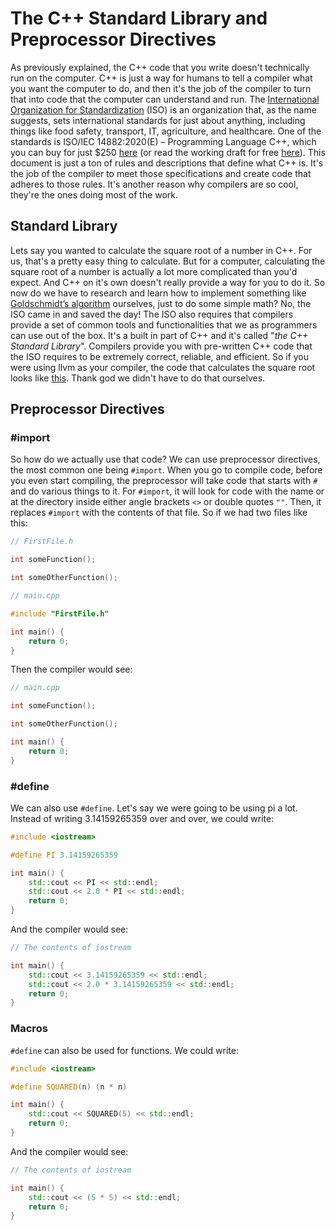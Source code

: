 # The C++ Standard Library and Preprocessor Directives

As previously explained, the C++ code that you write doesn't technically run on the computer. C++ is just a way for humans to tell a compiler what you want the computer to do, and then it's the job of the compiler to turn that into code that the computer can understand and run. The [International Organization for Standardization](https://www.iso.org/home.html) (ISO) is an organization that, as the name suggests, sets international standards for just about anything, including things like food safety, transport, IT, agriculture, and healthcare. One of the standards is ISO/IEC 14882:2020(E) – Programming Language C++, which you can buy for just $250 [here](https://www.iso.org/standard/79358.html) (or read the working draft for free [here](https://github.com/cplusplus/draft)). This document is just a ton of rules and descriptions that define what C++ is. It's the job of the compiler to meet those specifications and create code that adheres to those rules. It's another reason why compilers are so cool, they're the ones doing most of the work.

## Standard Library

Lets say you wanted to calculate the square root of a number in C++. For us, that's a pretty easy thing to calculate. But for a computer, calculating the square root of a number is actually a lot more complicated than you'd expect. And C++ on it's own doesn't really provide a way for you to do it. So now do we have to research and learn how to implement something like [Goldschmidt’s algorithm](https://en.wikipedia.org/wiki/Methods_of_computing_square_roots#Goldschmidt%E2%80%99s_algorithm) ourselves, just to do some simple math? No, the ISO came in and saved the day! The ISO also requires that compilers provide a set of common tools and functionalities that we as programmers can use out of the box. It's a built in part of C++ and it's called "*the C++ Standard Library*". Compilers provide you with pre-written C++ code that the ISO requires to be extremely correct, reliable, and efficient. So if you were using llvm as your compiler, the code that calculates the square root looks like [this](https://github.com/llvm/llvm-project/blob/067882cfe970a4ad7fef1432f5fa24fa33150d25/libc/src/__support/FPUtil/generic/sqrt.h#L67). Thank god we didn't have to do that ourselves.

## Preprocessor Directives

### #import

So how do we actually use that code? We can use preprocessor directives, the most common one being `#import`. When you go to compile code, before you even start compiling, the preprocessor will take code that starts with `#` and do various things to it. For `#import`, it will look for code with the name or at the directory inside either angle brackets `<>` or double quotes `""`. Then, it replaces `#import` with the contents of that file. So if we had two files like this:

```cpp
// FirstFile.h

int someFunction();

int someOtherFunction();
```

```cpp
// main.cpp

#include "FirstFile.h"

int main() {
    return 0;
}
```

Then the compiler would see:

```cpp
// main.cpp

int someFunction();

int someOtherFunction();

int main() {
    return 0;
}
```

### #define

We can also use `#define`. Let's say we were going to be using pi a lot. Instead of writing 3.14159265359 over and over, we could write:

```cpp
#include <iostream>

#define PI 3.14159265359

int main() {
    std::cout << PI << std::endl;
    std::cout << 2.0 * PI << std::endl;
    return 0;
}
```

And the compiler would see:

```cpp
// The contents of iostream

int main() {
    std::cout << 3.14159265359 << std::endl;
    std::cout << 2.0 * 3.14159265359 << std::endl;
    return 0;
}
```

### Macros

`#define` can also be used for functions. We could write:

```cpp
#include <iostream>

#define SQUARED(n) (n * n)

int main() {
    std::cout << SQUARED(5) << std::endl;
    return 0;
}
```

And the compiler would see:

```cpp
// The contents of iostream

int main() {
    std::cout << (5 * 5) << std::endl;
    return 0;
}
```
